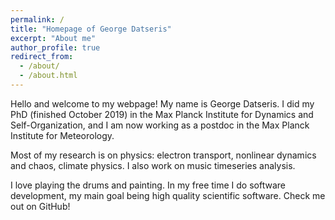 ```yaml
---
permalink: /
title: "Homepage of George Datseris"
excerpt: "About me"
author_profile: true
redirect_from:
  - /about/
  - /about.html
---
```


Hello and welcome to my webpage! My name is George Datseris. I did my PhD (finished October 2019) in the Max Planck Institute for Dynamics and Self-Organization, and I am now working as a postdoc in the Max Planck Institute for Meteorology.

Most of my research is on physics: electron transport, nonlinear dynamics and chaos, climate physics. I also work on music timeseries analysis. 

I love playing the drums and painting. In my free time I do software development, my main goal being high quality scientific software. Check me out on GitHub!
